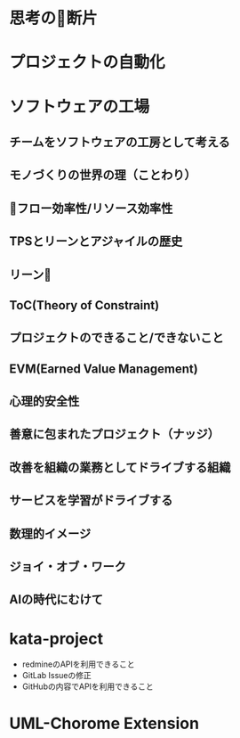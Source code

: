 # 思考の断片

# プロジェクトの自動化



# ソフトウェアの工場
## チームをソフトウェアの工房として考える

## モノづくりの世界の理（ことわり）


## フロー効率性/リソース効率性


## TPSとリーンとアジャイルの歴史



## リーン




## ToC(Theory of Constraint)




## プロジェクトのできること/できないこと



## EVM(Earned Value Management)




## 心理的安全性


## 善意に包まれたプロジェクト（ナッジ）




## 改善を組織の業務としてドライブする組織


## サービスを学習がドライブする


## 数理的イメージ





## ジョイ・オブ・ワーク


## AIの時代にむけて



# kata-project
* redmineのAPIを利用できること
* GitLab Issueの修正
* GitHubの内容でAPIを利用できること

# UML-Chorome Extension

